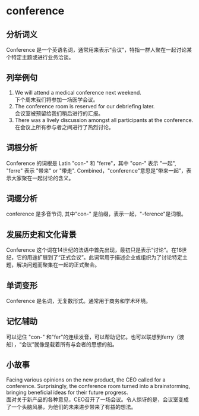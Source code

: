 # conference

## 分析词义

  

Conference 是一个英语名词，通常用来表示“会议”，特指一群人聚在一起讨论某个特定主题或进行业务洽谈。

  

## 列举例句

  

1.  We will attend a medical conference next weekend.  
    下个周末我们将参加一场医学会议。
2.  The conference room is reserved for our debriefing later.  
    会议室被预留给我们稍后进行的汇报。
3.  There was a lively discussion amongst all participants at the conference.  
    在会议上所有参与者之间进行了热烈讨论。

  

## 词根分析

  

Conference 的词根是 Latin "con-" 和 "ferre"，其中 "con-" 表示 "一起", "ferre" 表示 "带来" or "带走". Combined，"conference"意思是“带来一起”，表示大家聚在一起讨论的含义。

  

## 词缀分析

  

conference 是多音节词, 其中"con-" 是前缀，表示一起，"-ference"是词根。

  

## 发展历史和文化背景

  

Conference 这个词在14世纪的法语中首先出现，最初只是表示“讨论”。在16世纪，它的用途扩展到了“正式会议”。此词常用于描述企业或组织为了讨论特定主题，解决问题而聚集在一起的正式聚会。

  

## 单词变形

  

Conference 是名词，无复数形式。通常用于商务和学术环境。

  

## 记忆辅助

  

可以记住 "con-" 和"fer"的连续发音，可以帮助记忆。也可以联想到ferry（渡船），“会议”就像是载着所有与会者的思想的船。

  

## 小故事

  

Facing various opinions on the new product, the CEO called for a conference. Surprisingly, the conference room turned into a brainstorming, bringing beneficial ideas for their future progress.  
面对关于新产品的各种意见，CEO召开了一场会议。令人惊讶的是，会议室变成了一个头脑风暴，为他们的未来进步带来了有益的想法。

